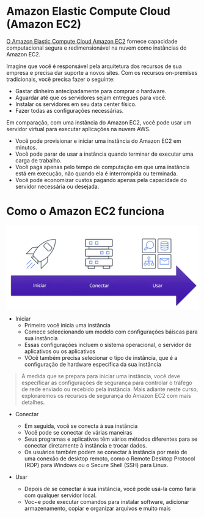 # Amazon Elastic Compute Cloud (Amazon EC2)

[O Amazon Elastic Compute Cloud Amazon EC2](https://aws.amazon.com/pt/ec2/) fornece capacidade computacional segura e redimensionável na nuvem como instâncias do Amazon EC2. 

Imagine que você é responsável pela arquitetura dos recursos de sua empresa e precisa dar suporte a novos sites. Com os recursos on-premises tradicionais, você precisa fazer o seguinte:

- Gastar dinheiro antecipadamente para comprar o hardware.
- Aguardar até que os servidores sejam entregues para você.
- Instalar os servidores em seu data center físico.
- Fazer todas as configurações necessárias.

Em comparação, com uma instância do Amazon EC2, você pode usar um servidor virtual para executar aplicações na nuvem AWS.

- Você pode provisionar e iniciar uma instância do Amazon EC2 em minutos.
- Você pode parar de usar a instância quando terminar de executar uma carga de trabalho.
- Você paga apenas pelo tempo de computação em que uma instância está em execução, não quando ela é interrompida ou terminada.
- Você pode economizar custos pagando apenas pela capacidade do servidor necessária ou desejada.

# Como o Amazon EC2 funciona
![Alt text](images/1.png)

- Iniciar
  - Primeiro você inicia uma instância
  - Comece seleecionando um modelo com configurações báiscas para sua instância
  - Essas configurações incluem o sistema operacional, o servidor de aplicativos ou os aplicativos
  - VOcê também precisa selecionar o tipo de instância, que é a configuração de hardware específica da sua instância

> À medida que se prepara para iniciar uma instância, você deve especificar as configurações de segurança para controlar o tráfego de rede enviado ou recebido pela instância. Mais adiante neste curso, exploraremos os recursos de segurança do Amazon EC2 com mais detalhes.


- Conectar 
    - Em seguida, você se conecta à sua instância
    - Você pode se conectar de várias maneiras
    - Seus programas e aplicativos têm vários métodos diferentes para se conectar diretamente à instância e trocar dados.
    - Os usuários também podem se conectar à instância por meio de uma conexão de desktop remoto, como o Remote Desktop Protocol (RDP) para Windows ou o Secure Shell (SSH) para Linux.

- Usar
  - Depois de se conectar à sua instância, você pode usá-la como faria com qualquer servidor local.
  - Voc~e pode executar comandos para instalar software, adicionar armazenamento, copiar e organizar arquivos e muito mais